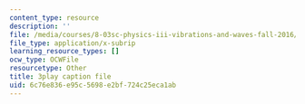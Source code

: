 ```yaml
---
content_type: resource
description: ''
file: /media/courses/8-03sc-physics-iii-vibrations-and-waves-fall-2016/6c76e836e95c5698e2bf724c25eca1ab_Roj7FVjl-gw.srt
file_type: application/x-subrip
learning_resource_types: []
ocw_type: OCWFile
resourcetype: Other
title: 3play caption file
uid: 6c76e836-e95c-5698-e2bf-724c25eca1ab
---
```

